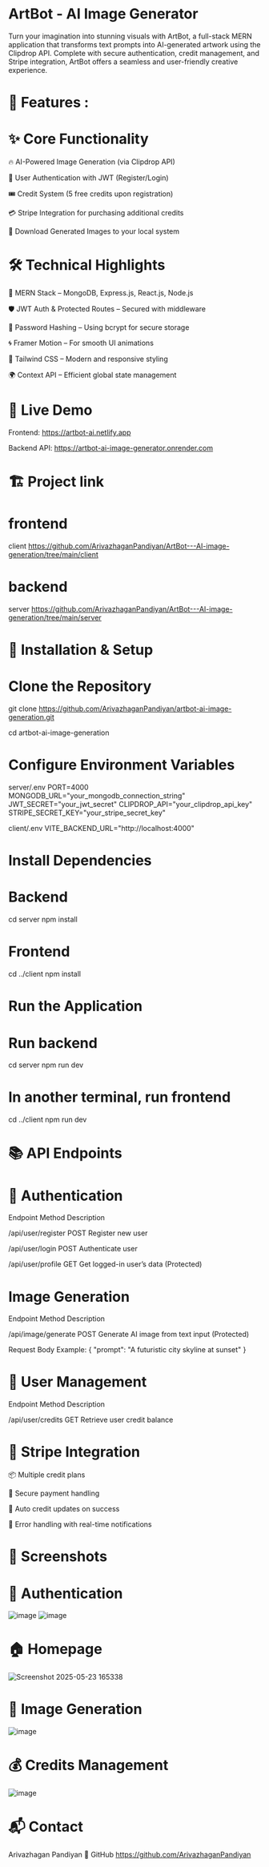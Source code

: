  # ArtBot - AI Image Generator
 Turn your imagination into stunning visuals with ArtBot, a full-stack MERN application that transforms text prompts into AI-generated artwork using the Clipdrop API. Complete with secure authentication, credit management, and Stripe integration, ArtBot offers a seamless and user-friendly creative experience.

# 🌟 Features :

# ✨ Core Functionality
🔥 AI-Powered Image Generation (via Clipdrop API)

🔐 User Authentication with JWT (Register/Login)

🎟️ Credit System (5 free credits upon registration)

💳 Stripe Integration for purchasing additional credits

💾 Download Generated Images to your local system

# 🛠 Technical Highlights
🧱 MERN Stack – MongoDB, Express.js, React.js, Node.js

🛡 JWT Auth & Protected Routes – Secured with middleware

🔐 Password Hashing – Using bcrypt for secure storage

🌀 Framer Motion – For smooth UI animations

🎨 Tailwind CSS – Modern and responsive styling

🌍 Context API – Efficient global state management

# 🚀 Live Demo
Frontend: https://artbot-ai.netlify.app

Backend API: https://artbot-ai-image-generator.onrender.com

# 🏗️ Project link
# frontend 
client https://github.com/ArivazhaganPandiyan/ArtBot---AI-image-generation/tree/main/client
# backend
server https://github.com/ArivazhaganPandiyan/ArtBot---AI-image-generation/tree/main/server

# 🔧 Installation & Setup
#  Clone the Repository

git clone https://github.com/ArivazhaganPandiyan/artbot-ai-image-generation.git

cd artbot-ai-image-generation

#  Configure Environment Variables
server/.env
PORT=4000
MONGODB_URL="your_mongodb_connection_string"
JWT_SECRET="your_jwt_secret"
CLIPDROP_API="your_clipdrop_api_key"
STRIPE_SECRET_KEY="your_stripe_secret_key"

client/.env
VITE_BACKEND_URL="http://localhost:4000"

# Install Dependencies
# Backend
cd server
npm install

# Frontend
cd ../client
npm install

# Run the Application
# Run backend
cd server
npm run dev

# In another terminal, run frontend
cd ../client
npm run dev

# 📚 API Endpoints
# 🔐 Authentication

Endpoint	           Method	  Description

/api/user/register	 POST	    Register new user

/api/user/login      POST 	  Authenticate user

/api/user/profile	   GET	    Get logged-in user’s data (Protected)

# Image Generation

Endpoint	           Method	  Description

/api/image/generate	 POST	    Generate AI image from text input (Protected)

Request Body Example:
{
  "prompt": "A futuristic city skyline at sunset"
}

# 👤 User Management

Endpoint	           Method	  Description

/api/user/credits	   GET	    Retrieve user credit balance

# 🛒 Stripe Integration
📦 Multiple credit plans

🔐 Secure payment handling

🔄 Auto credit updates on success

🚨 Error handling with real-time notifications

# 🌈 Screenshots

# 🔐 Authentication 
![image](https://github.com/user-attachments/assets/1e2809d7-fc77-44cd-b29a-2b39a61884dd)
![image](https://github.com/user-attachments/assets/fe1092b5-1cd7-41a6-85b1-d08d434ba51d)
# 🏠 Homepage
![Screenshot 2025-05-23 165338](https://github.com/user-attachments/assets/6ac3e894-435d-4408-99cf-c64602c4b4b6)
# 🎨 Image Generation
![image](https://github.com/user-attachments/assets/6e3e1139-60fb-4ecb-a9f9-d31c51d85dc1)
# 💰 Credits Management
![image](https://github.com/user-attachments/assets/61b818bc-5f1a-4428-b3bb-1e433aca73e1)


# 📬 Contact
Arivazhagan Pandiyan
🔗 GitHub https://github.com/ArivazhaganPandiyan

